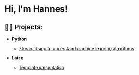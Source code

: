 <h1>Hi, I'm Hannes!

<h2>👨‍💻 Projects:</h2>

- <b>Python</b>
  - [Streamlit-app to understand machine learning algorithms](https://github.com/hanneskoessl/ml-app)
  

  

  
- <b>Latex</b>
  - [Template presentation](https://github.com/hanneskoessl/Latex/tree/main/MA-slides)
  
  

  

<!--








### Hi there 👋


**hanneskoessl/hanneskoessl** is a ✨ _special_ ✨ repository because its `README.md` (this file) appears on your GitHub profile.

Here are some ideas to get you started:

- 🔭 I’m currently working on ...
- 🌱 I’m currently learning ...
- 👯 I’m looking to collaborate on ...
- 🤔 I’m looking for help with ...
- 💬 Ask me about ...
- 📫 How to reach me: ...
- 😄 Pronouns: ...
- ⚡ Fun fact: ...
-->
